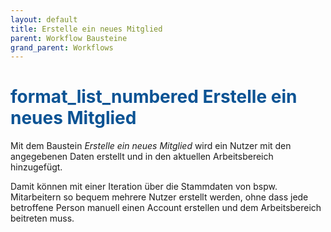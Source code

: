 ```yaml
---
layout: default
title: Erstelle ein neues Mitglied
parent: Workflow Bausteine
grand_parent: Workflows
---
```


# <span style="color:#0b5394"><span class="material-icons">format_list_numbered</span> **Erstelle ein neues Mitglied**</span>

Mit dem Baustein _Erstelle ein neues Mitglied_ wird ein Nutzer mit den angegebenen Daten erstellt und in den aktuellen Arbeitsbereich hinzugefügt.

Damit können mit einer Iteration über die Stammdaten von bspw. Mitarbeitern so bequem mehrere Nutzer
erstellt werden, ohne dass jede betroffene Person manuell einen Account erstellen und dem Arbeitsbereich beitreten muss.
